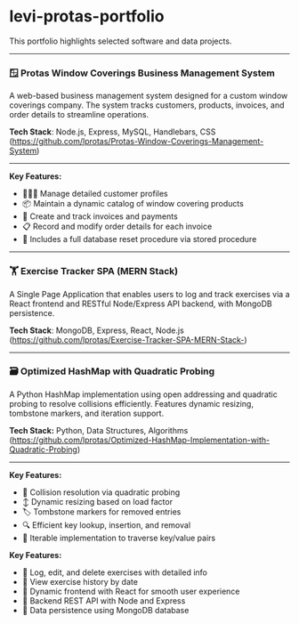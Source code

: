 # levi-protas-portfolio
This portfolio highlights selected software and data projects.

---

### 🪟 Protas Window Coverings Business Management System
A web-based business management system designed for a custom window coverings company. The system tracks customers, products, invoices, and order details to streamline operations.

**Tech Stack**: Node.js, Express, MySQL, Handlebars, CSS  
(https://github.com/lprotas/Protas-Window-Coverings-Management-System)

---

**Key Features:**
- 🧑‍🤝‍🧑 Manage detailed customer profiles  
- 📦 Maintain a dynamic catalog of window covering products  
- 🧾 Create and track invoices and payments  
- 📋 Record and modify order details for each invoice  
- 🔄 Includes a full database reset procedure via stored procedure

---

### 🏋️ Exercise Tracker SPA (MERN Stack)
A Single Page Application that enables users to log and track exercises via a React frontend and RESTful Node/Express API backend, with MongoDB persistence.

**Tech Stack**: MongoDB, Express, React, Node.js  
(https://github.com/lprotas/Exercise-Tracker-SPA-MERN-Stack-)

---

### 🗃️ Optimized HashMap with Quadratic Probing  
A Python HashMap implementation using open addressing and quadratic probing to resolve collisions efficiently. Features dynamic resizing, tombstone markers, and iteration support.

**Tech Stack:** Python, Data Structures, Algorithms
(https://github.com/lprotas/Optimized-HashMap-Implementation-with-Quadratic-Probing)

---

**Key Features:**  
- 🔄 Collision resolution via quadratic probing  
- ↕️ Dynamic resizing based on load factor  
- 🏷️ Tombstone markers for removed entries  
- 🔍 Efficient key lookup, insertion, and removal  
- 🔁 Iterable implementation to traverse key/value pairs  

**Key Features:**
- 🏃 Log, edit, and delete exercises with detailed info  
- 📅 View exercise history by date  
- 🔄 Dynamic frontend with React for smooth user experience  
- 📡 Backend REST API with Node and Express  
- 💾 Data persistence using MongoDB database
